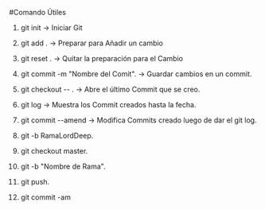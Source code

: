 #Comando Útiles

1. git init -> Iniciar Git 

2. git add . -> Preparar para Añadir un cambio

3. git reset . -> Quitar la preparación para el Cambio

4. git commit -m "Nombre del Comit". -> Guardar cambios en un commit.   

5. git checkout -- . -> Abre el último Commit que se creo.

6. git log  -> Muestra los Commit creados hasta la fecha.

7. git commit --amend -> Modifica Commits creado luego de dar el git log. 

8. git -b RamaLordDeep.

9. git checkout master.

10. git -b "Nombre de Rama".

11. git push. 

12. git commit -am